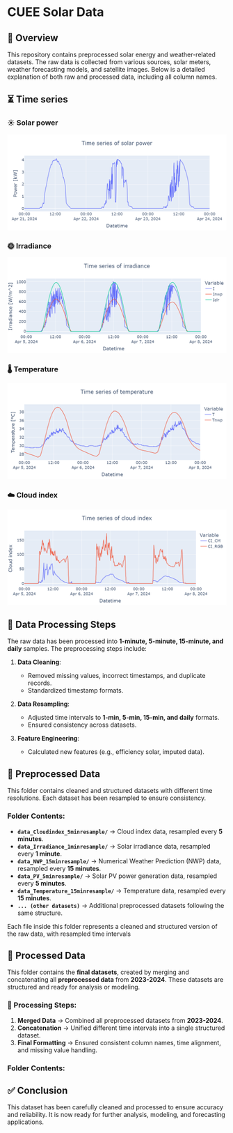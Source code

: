 # CUEE Solar Data  

## 📌 Overview  
This repository contains preprocessed solar energy and weather-related datasets. The raw data is collected from various sources, solar meters, weather forecasting models, and satellite images. Below is a detailed explanation of both raw and processed data, including all column names.  

## ⏳ Time series

### ☀️ Solar power
![Power](graph/timeseries_P.png)

### 🌞 Irradiance
![Irradiance](graph/timeseries_I.png)

### 🌡️ Temperature
![Temperature](graph/timeseries_T.png)

### ☁️ Cloud index
![Cloudindex](graph/timeseries_CI.png)

## 🔄 Data Processing Steps

The raw data has been processed into **1-minute, 5-minute, 15-minute, and daily** samples. The preprocessing steps include: 

1. **Data Cleaning**:  
   - Removed missing values, incorrect timestamps, and duplicate records.  
   - Standardized timestamp formats.  

2. **Data Resampling**:  
   - Adjusted time intervals to **1-min, 5-min, 15-min, and daily** formats.  
   - Ensured consistency across datasets.  

3. **Feature Engineering**:  
   - Calculated new features (e.g., efficiency solar, imputed data).


## 📂 Preprocessed Data  

This folder contains cleaned and structured datasets with different time resolutions. Each dataset has been resampled to ensure consistency.  

### Folder Contents:  

- **`data_Cloudindex_5minresample/`** → Cloud index data, resampled every **5 minutes**.  
- **`data_Irradiance_1minresample/`** → Solar irradiance data, resampled every **1 minute**.  
- **`data_NWP_15minresample/`** → Numerical Weather Prediction (NWP) data, resampled every **15 minutes**.  
- **`data_PV_5minresample/`** → Solar PV power generation data, resampled every **5 minutes**.  
- **`data_Temperature_15minresample/`** → Temperature data, resampled every **15 minutes**.  
- **`... (other datasets)`** → Additional preprocessed datasets following the same structure.  

Each file inside this folder represents a cleaned and structured version of the raw data, with resampled time intervals

## 📂 Processed Data  

This folder contains the **final datasets**, created by merging and concatenating all **preprocessed data** from **2023-2024**. These datasets are structured and ready for analysis or modeling.  

### 🔄 Processing Steps:  

1. **Merged Data** → Combined all preprocessed datasets from **2023-2024**.  
2. **Concatenation** → Unified different time intervals into a single structured dataset.  
3. **Final Formatting** → Ensured consistent column names, time alignment, and missing value handling.

### Folder Contents:  


## ✅ Conclusion  
This dataset has been carefully cleaned and processed to ensure accuracy and reliability. It is now ready for further analysis, modeling, and forecasting applications.


   
